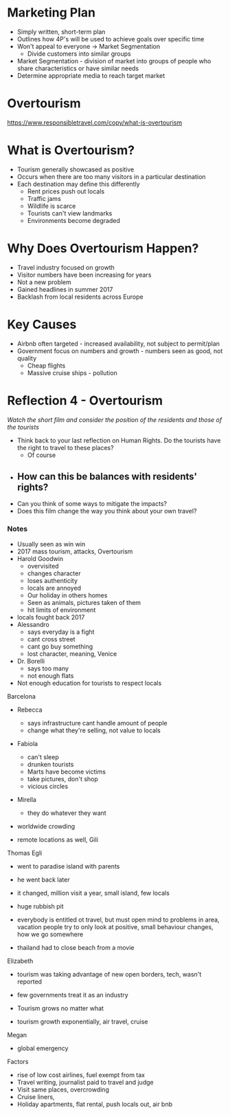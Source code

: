 # Marketing Plan
- Simply written, short-term plan
- Outlines how 4P's will be used to achieve goals over specific time
- Won't appeal to everyone -> Market Segmentation
	- Divide customers into similar groups
- Market Segmentation - division of market into groups of people who share characteristics or have similar needs
- Determine appropriate media to reach target market

# Overtourism
https://www.responsibletravel.com/copy/what-is-overtourism

# What is Overtourism?
- Tourism generally showcased as positive
- Occurs when there are too many visitors in a particular destination
- Each destination may define this differently
	- Rent prices push out locals
	- Traffic jams
	- Wildlife is scarce
	- Tourists can't view landmarks
	- Environments become degraded

# Why Does Overtourism Happen?
- Travel industry focused on growth
- Visitor numbers have been increasing for years
- Not a new problem
- Gained headlines in summer 2017
- Backlash from local residents across Europe

# Key Causes
- Airbnb often targeted - increased availability, not subject to permit/plan
- Government focus on numbers and growth - numbers seen as good, not quality
	- Cheap flights
	- Massive cruise ships - pollution

# Reflection 4 - Overtourism
*Watch the short film and consider the position of the residents and those of the tourists*
- Think back to your last reflection on Human Rights. Do the tourists have the right to travel to these places?
	- Of course
- How can this be balances with residents' rights?
	- 
- Can you think of some ways to mitigate the impacts?
- Does this film change the way you think about your own travel?

### Notes
- Usually seen as win win
- 2017 mass tourism, attacks, Overtourism
- Harold Goodwin
	- overvisited
	- changes character
	- loses authenticity
	- locals are annoyed
	- Our holiday in others homes
	- Seen as animals, pictures taken of them
	- hit limits of environment
- locals fought back 2017
- Alessandro
	- says everyday is a fight
	- cant cross street
	- cant go buy something
	- lost character, meaning, Venice
- Dr. Borelli
	- says too many
	- not enough flats
- Not enough education for tourists to respect locals

Barcelona
- Rebecca
	- says infrastructure cant handle amount of people
	- change what they're selling, not value to locals
- Fabiola
	- can't sleep
	- drunken tourists
	- Marts have become victims
	- take pictures, don't shop
	- vicious circles
- Mirella
	- they do whatever they want

- worldwide crowding
- remote locations as well, Gili

Thomas Egli
- went to paradise island with parents
- he went back later
- it changed, million visit a year, small island, few locals
- huge rubbish pit
- everybody is entitled ot travel, but must open mind to problems in area, vacation people try to only look at positive, small behaviour changes, how we go somewhere

- thailand had to close beach from a movie

Elizabeth
- tourism was taking advantage of new open borders, tech, wasn't reported
- few governments treat it as an industry
- Tourism grows no matter what

- tourism growth exponentially, air travel, cruise

Megan
- global emergency


Factors
- rise of low cost airlines, fuel exempt from tax
- Travel writing, journalist paid to travel and judge
- Visit same places, overcrowding
- Cruise liners, 
- Holiday apartments, flat rental, push locals out, air bnb